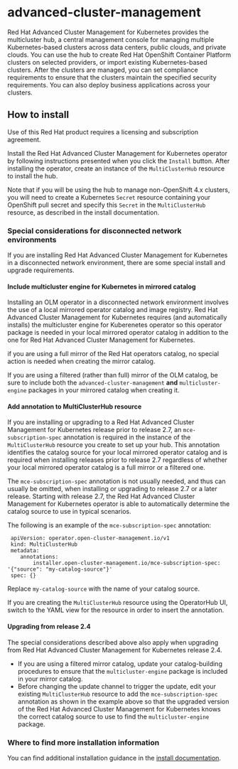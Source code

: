 # advanced-cluster-management

Red Hat Advanced Cluster Management for Kubernetes provides the multicluster hub, a central management console for managing multiple Kubernetes-based clusters across data centers, public clouds, and private clouds. You can use the hub to create Red Hat OpenShift Container Platform clusters on selected providers, or import existing Kubernetes-based clusters. After the clusters are managed, you can set compliance requirements to ensure that the clusters maintain the specified security requirements. You can also deploy business applications across your clusters.

## How to install
Use of this Red Hat product requires a licensing and subscription agreement.

Install the Red Hat Advanced Cluster Management for Kubernetes operator by following instructions presented when you click the `Install` button. After installing the operator, create an instance of the `MultiClusterHub` resource to install the hub.

Note that if you will be using the hub to manage non-OpenShift 4.x clusters, you will need to create a Kubernetes `Secret` resource containing your OpenShift pull secret and specify this `Secret` in the `MultiClusterHub` resource, as described in the install documentation.
### Special considerations for disconnected network environments
If you are installing Red Hat Advanced Cluster Management for Kubernetes in a disconnected network environment, there are some special install and upgrade requirements.
#### Include multicluster engine for Kubernetes in mirrored catalog
Installing an OLM operator in a disconnected network environment involves the use of a local mirrored operator catalog and image registry. Red Hat Advanced Cluster Management for Kubernetes requires (and automatically installs) the multicluster engine for Kuberenetes operator so this operator package is needed in your local mirrored operator catalog in addition to the one for Red Hat Advanced Cluster Management for Kubernetes.

if you are using a full mirror of the Red Hat operators catalog, no special action is needed when creating the mirror catalog.

If you are using a filtered (rather than full) mirror of the OLM catalog, be sure to include both the `advanced-cluster-management` **and** `multicluster-engine` packages in your mirrored catalog when creating it.
#### Add annotation to MultiClusterHub resource
If you are installing or upgrading to a Red Hat Advanced Cluster Management for Kubernetes release prior to release 2.7, an `mce-subscription-spec` annotation is required in the instance of the `MultiClusterHub` resource you create to set up your hub. This annotation identifies the catalog source for your local mirrored operator catalog and is required when installing releases prior to release 2.7 regardless of whether your local mirrored operator catalog is a full mirror or a filtered one.

The `mce-subscription-spec` annotation is not usually needed, and thus can usually be omitted, when installing or upgrading to release 2.7 or a later release. Starting with release 2.7, the Red Hat Advanced Cluster Management for Kubernetes operator is able to automatically determine the catalog source to use in typical scenarios.

The following is an example of the `mce-subscription-spec` annotation:

```
 apiVersion: operator.open-cluster-management.io/v1
 kind: MultiClusterHub
 metadata:
 	annotations:
 		installer.open-cluster-management.io/mce-subscription-spec: '{"source": "my-catalog-source"}'
 spec: {}

```

Replace `my-catalog-source` with the name of your catalog source.

If you are creating the `MultiClusterHub` resource using the OperatorHub UI, switch to the YAML view for the resource in order to insert the annotation.
#### Upgrading from release 2.4
The special considerations described above also apply when upgrading from Red Hat Advanced Cluster Management for Kubernetes release 2.4.
- If you are using a filtered mirror catalog, update your catalog-building procedures to ensure that the `multicluster-engine` package is included in your mirror catalog.
- Before changing the update channel to trigger the update, edit your existing `MultiClusterHub` resource to add the `mce-subscription-spec` annotation as shown in the example above so that the upgraded version of the Red Hat Advanced Cluster Management for Kubernetes knows the correct catalog source to use to find the `multicluster-engine` package.
### Where to find more installation information
You can find additional installation guidance in the [install documentation](https://access.redhat.com/documentation/en-us/red_hat_advanced_cluster_management_for_kubernetes/2.9/html/install/installing). 